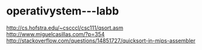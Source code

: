 operativystem---labb
====================
http://cs.hofstra.edu/~cscccl/csc111/qsort.asm
http://www.miguelcasillas.com/?p=354
http://stackoverflow.com/questions/14851727/quicksort-in-mips-assembler
